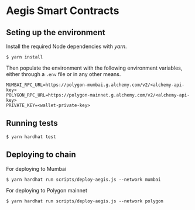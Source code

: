 # Aegis Smart Contracts

## Seting up the environment

Install the required Node dependencies with _yarn_.

```
$ yarn install
```

Then populate the environment with the following environment variables, either through a `.env` file or in any other means.

```
MUMBAI_RPC_URL=https://polygon-mumbai.g.alchemy.com/v2/<alchemy-api-key>
POLYGON_RPC_URL=https://polygon-mainnet.g.alchemy.com/v2/<alchemy-api-key>
PRIVATE_KEY=<wallet-private-key>
```

## Running tests

```
$ yarn hardhat test
```

## Deploying to chain

For deploying to Mumbai

```
$ yarn hardhat run scripts/deploy-aegis.js --network mumbai
```

For deploying to Polygon mainnet

```
$ yarn hardhat run scripts/deploy-aegis.js --network polygon
```
